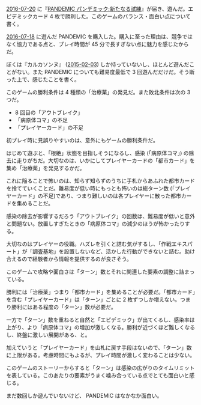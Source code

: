 [2016-07-20][] に『[PANDEMIC パンデミック:新たなる試練](https://www.amazon.co.jp/dp/B00DKSX2TK/)』が届き、遊んだ。エピデミックカード 4 枚で勝利した。このゲームのバランス・面白い点について書く。

[2016-07-18][] に遊んだ PANDEMIC を購入した。購入に至った理由は、競争ではなく協力である点と、プレイ時間が 45 分で長すぎない点に魅力を感じたからだ。

ぼくは『カルカソンヌ』 ([2015-02-03][]) しか持っていないし、ほとんど遊んだことがない。また PANDEMIC についても難易度最低で 3 回遊んだだけだ。そう断った上で、感じたことを書く。

このゲームの勝利条件は 4 種類の「治療薬」の発見だ。また敗北条件は次の 3 つだ。

- 8 回目の「アウトブレイク」
- 「病原体コマ」の不足
- 「プレイヤーカード」の不足

初プレイ時に見誤りやすいのは、意外にもゲームの勝利条件だ。

はじめて遊ぶと、「根絶」状態を目指しそうになるし、感染 (「病原体コマ」) の除去に走りがちだ。大切なのは、いかにしてプレイヤーカードの「都市カード」を集め「治療薬」を発見するかだ。

これに陥ることで怖いのは、知らず知らずのうちに手札からあふれた都市カードを捨てていくことだ。難易度が低い時にもっとも怖いのは総ターン数 (「プレイヤーカード」の不足)であり、つまり難しいのは各プレイヤーに散った都市カードを集めることだ。

感染の除去が影響するだろう「アウトブレイク」の回数は、難易度が低いと意外と問題ない。放置しすぎたときの「病原体コマ」の減少のほうが怖かったりする。

大切なのはプレイヤーの役職。ハズレを引くと詰む気がするし、「作戦エキスパート」が「調査基地」を設置しないなど、活かした行動ができないと詰む。助け合えるので経験者から情報を提供するのが良さそう。

このゲームで攻略や面白さは「ターン」数とそれに関連した要素の調整に詰まっている。

勝利には「治療薬」つまり「都市カード」を集めることが必要だ。「都市カード」を含む「プレイヤーカード」は「ターン」ごとに 2 枚ずつしか増えない。つまり勝利にはある程度の「ターン」数が必要だ。

一方で「ターン」数を重ねると自然と「エピデミック」が出てくるし、感染率は上がり、より「病原体コマ」の増加が激しくなる。勝利が近づくほど難しくなるし、終盤に激しい展開がある、と。

加えていうと「プレイヤーカード」を山札に戻す手段はないので、「ターン」数に上限がある。考慮時間にもよるが、プレイ時間が激しく変わることは少ない。

このゲームのストーリーからすると「ターン」は感染の広がりのタイムリミットを表している。このあたりの要素がうまく噛み合っている点でとても面白いと感じる。

まだ数回しか遊んでいないけど、 PANDEMIC はなかなか面白い。

[2015-02-03]: https://blog.bouzuya.net/2015/02/03/
[2016-07-18]: https://blog.bouzuya.net/2016/07/18/
[2016-07-20]: https://blog.bouzuya.net/2016/07/20/
